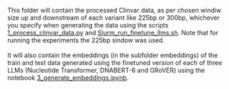 This folder will contain the processed Clinvar data, as per chosen windiw size up and downstream of each variant like 225bp or 300bp, whichever you specify when generating the data using the scripts [1_process_clinvar_data.py](../1_process_clinvar_data.py) and [Slurm_run_finetune_llms.sh](../Slurm_run_finetune_llms.sh). Note that for running the experiments the 225bp sindow was used.<br><br>
It will also contain the embeddings (in the subfolder embeddings) of the train and test data generated using the finetuned version of each of three LLMs (Nucleotide Transformer, DNABERT-6 and GRoVER) using the notebook [3_generate_embeddings.ipynb](../3_generate_embeddings.ipynb).
